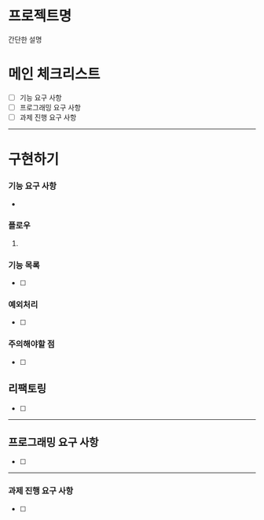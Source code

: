 # 프로젝트명

간단한 설명

# 메인 체크리스트

- [ ]  기능 요구 사항
- [ ]  프로그래밍 요구 사항
- [ ]  과제 진행 요구 사항

---

# 구현하기

### 기능 요구 사항

-

### 플로우

1.

### 기능 목록

- [ ] 

### 예외처리

- [ ] 

### 주의해야할 점

- [ ] 

## 리팩토링

- [ ] 

---

## 프로그래밍 요구 사항

- [ ] 

---

### 과제 진행 요구 사항

- [ ]
